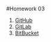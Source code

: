 #Homework 03
1. [GitHub](https://github.com/easulimov/devops-netology)
2. [GitLab](https://gitlab.com/easulimov/devops-netology) 
3. [BitBucket](https://bitbucket.org/easulimov/devops-netology/src/main/) 